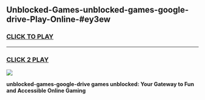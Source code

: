 
## Unblocked-Games-unblocked-games-google-drive-Play-Online-#ey3ew
<h3>
<a href="https://premium.freeplayer.one?title=unblocked-games-google-drive&ref=27F">CLICK TO PLAY</a></h3>
<hr>

<h3>
<a href="https://premium.freeplayer.one?title=unblocked-games-google-drive&ref=27F">CLICK 2 PLAY</a>
  
</h3>

<a href="https://premium.freeplayer.one?title=unblocked-games-google-drive&ref=27F"><img src="https://clearcache.store/games.png"></a>


**unblocked-games-google-drive games unblocked: Your Gateway to Fun and Accessible Online Gaming**
